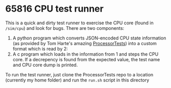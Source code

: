 # 65816 CPU test runner

This is a quick and dirty test runner to exercise the CPU core (found in `/sim/cpu`) and look for bugs. There are two components:
1) A python program which converts JSON-encoded CPU state information (as provided by Tom Harte's amazing [ProcessorTests](https://github.com/TomHarte/ProcessorTests)) into a custom format which is read by 2:
2) A c program which loads in the information from 1 and steps the CPU core. If a decrepency is found from the expected value, the test name and CPU core dump is printed.

To run the test runner, just clone the ProcessorTests repo to a location (currently my home folder) and run the `run.sh` script in this directory

